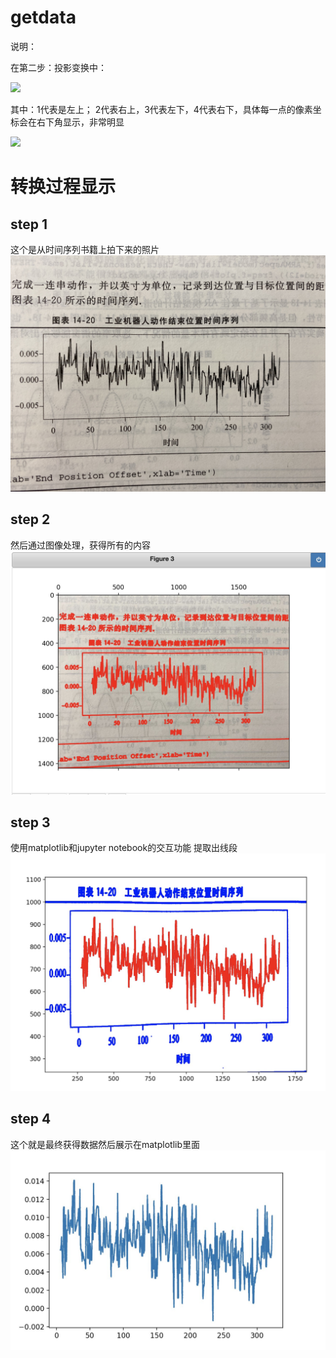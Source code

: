 # getdata

说明：

在第二步：投影变换中：

![](https://github.com/yuanzhoulvpi2017/getdata/blob/main/desc1.png)

其中：1代表是左上； 2代表右上，3代表左下，4代表右下，具体每一点的像素坐标会在右下角显示，非常明显

![](https://github.com/yuanzhoulvpi2017/getdata/blob/main/%E6%88%AA%E5%B1%8F2020-11-20%20%E4%B8%8B%E5%8D%884.25.10.png)



# 转换过程显示

## step 1

这个是从时间序列书籍上拍下来的照片
![](https://github.com/yuanzhoulvpi2017/getdata/blob/main/example1.jpeg)

## step 2

然后通过图像处理，获得所有的内容
![](https://github.com/yuanzhoulvpi2017/getdata/blob/main/example2.jpeg)

## step 3

使用matplotlib和jupyter notebook的交互功能 提取出线段
![](https://github.com/yuanzhoulvpi2017/getdata/blob/main/example3.jpeg)


## step 4
这个就是最终获得数据然后展示在matplotlib里面
![](https://github.com/yuanzhoulvpi2017/getdata/blob/main/example4.jpeg)

